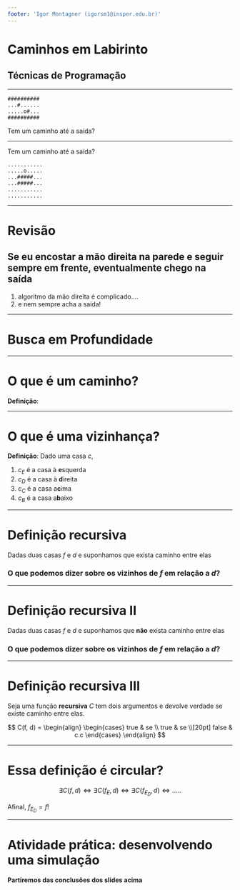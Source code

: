 ```yaml
---
footer: 'Igor Montagner (igorsm1@insper.edu.br)'
---
```


<!-- _class: front -->

# Caminhos em Labirinto

## Técnicas de Programação

------

```
##########
...#......
.....o#...
##########
```

Tem um caminho até a saída?

------


Tem um caminho até a saída?

```
...........
.....o.....
...#####...
...#####...
...........
...........
```

------------

# Revisão 

## Se eu encostar a mão direita na parede e seguir sempre em frente, eventualmente chego na saída


1. algoritmo da mão direita é complicado....
2. e nem sempre acha a saída!


----------

<!-- _class: front -->

# Busca em Profundidade

----------

# O que é um caminho?

**Definição**: 

----------

# O que é uma vizinhança?

**Definição**: Dado uma casa $c$,

1. $c_E$ é a casa à **e**squerda
1. $c_D$ é a casa à **d**ireita
1. $c_C$ é a casa a**c**ima
1. $c_B$ é a casa a**b**aixo

------

# Definição recursiva

Dadas duas casas $f$ e $d$ e suponhamos que exista caminho entre elas

### O que podemos dizer sobre os vizinhos de $f$ em relação a $d$?

-----------------

# Definição recursiva II

Dadas duas casas $f$ e $d$ e suponhamos que **não** exista caminho entre elas

### O que podemos dizer sobre os vizinhos de $f$ em relação a $d$?

-----------------

# Definição recursiva III

Seja uma função **recursiva** $C$ tem dois argumentos e devolve verdade se existe caminho entre elas. 

$$
C(f, d) =
\begin{align}
\begin{cases} true & se \\
true & se \\[20pt]
false & c.c
\end{cases}
\end{align}
$$

-----------------

# Essa definição é circular?

$$
\exists C(f, d) \Leftrightarrow \exists C(f_E, d) \Leftrightarrow \exists C(f_{E_D}, d) \Leftrightarrow .....
$$

Afinal, $f_{E_D} = f$!

-------------


# Atividade prática: desenvolvendo uma simulação

**Partiremos das conclusões dos slides acima**

